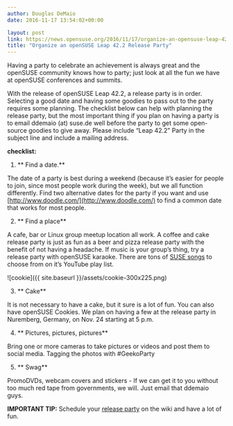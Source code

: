 ```yaml
---
author: Douglas DeMaio
date: 2016-11-17 13:54:02+00:00

layout: post
link: https://news.opensuse.org/2016/11/17/organize-an-opensuse-leap-42-2-release-party/
title: "Organize an openSUSE Leap 42.2 Release Party"
---
```



Having a party to celebrate an achievement is always great and the openSUSE community knows how to party; just look at all the fun we have at openSUSE conferences and summits.

With the release of openSUSE Leap 42.2, a release party is in order. Selecting a good date and having some goodies to pass out to the party requires some planning. The checklist below can help with planning the release party, but the most important thing if you plan on having a party is to email ddemaio (at) suse.de well before the party to get some open-source goodies to give away. Please include “Leap 42.2” Party in the subject line and include a mailing address.

**checklist:**



 	
  1. ** Find a date.**


The date of a party is best during a weekend (because it’s easier for people to join, since most people work during the week), but we all function differently. Find two alternative dates for the party if you want and use [http://www.doodle.com/](http://www.doodle.com/) to find a common date that works for most people.



 	
  2. ** Find a place**


A cafe, bar or Linux group meetup location all work. A coffee and cake release party is just as fun as a beer and pizza release party with the benefit of not having a headache. If music is your group’s thing, try a release party with openSUSE karaoke. There are tons of [SUSE songs](http://bit.ly/2eJv2wx) to choose from on it’s YouTube play list.

![cookie]({{ site.baseurl }}/assets/cookie-300x225.png)



 	
  3. ** Cake**


It is not necessary to have a cake, but it sure is a lot of fun. You can also have openSUSE Cookies. We plan on having a few at the release party in Nuremberg, Germany, on Nov. 24 starting at 5 p.m.

 	
  4. ** Pictures, pictures, pictures**


Bring one or more cameras to take pictures or videos and post them to social media. Tagging the photos with #GeekoParty

 	
  5. ** Swag**


PromoDVDs, webcam covers and stickers - If we can get it to you without too much red tape from governments, we will. Just email that ddemaio guys.

**IMPORTANT TIP:** Schedule your [release party](https://en.opensuse.org/openSUSE:Launch_parties) on the wiki and have a lot of fun.		
